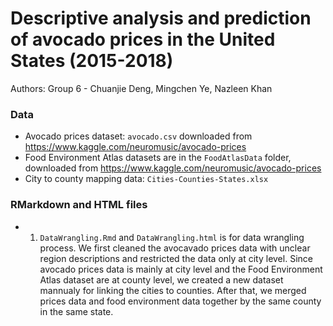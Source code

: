 # Descriptive analysis and prediction of avocado prices in the United States (2015-2018)

Authors: Group 6 - Chuanjie Deng, Mingchen Ye, Nazleen Khan

### Data
- Avocado prices dataset: `avocado.csv` downloaded from https://www.kaggle.com/neuromusic/avocado-prices
- Food Environment Atlas datasets are in the `FoodAtlasData` folder, downloaded from https://www.kaggle.com/neuromusic/avocado-prices
- City to county mapping data: `Cities-Counties-States.xlsx`

### RMarkdown and HTML files 
- 1. `DataWrangling.Rmd` and `DataWrangling.html` is for data wrangling process. 
We first cleaned the avocavado prices data with unclear region descriptions and restricted the data only at city level. Since avocado prices data is mainly at city level and the Food Environment Atlas dataset are at county level, we created a new dataset mannualy for linking the cities to counties. After that, we merged prices data and food environment data together by the same county in the same state.  
